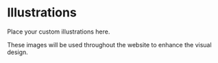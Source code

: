 # Illustrations

Place your custom illustrations here.

These images will be used throughout the website to enhance the visual design.